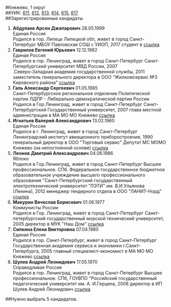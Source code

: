 #Княжево, 1 округ  
##УИК: [611](../../tik3/uik611.md), [612](../../tik3/uik612.md), [613](../../tik3/uik613.md), [614](../../tik3/uik614.md), [615](../../tik3/uik615.md), [617](../../tik3/uik617.md)  
##Зарегистрированные кандидаты
1. **Абдулаев Арсен Джапарович** 28.05.1999  
Единая Россия  
Родился в гор. Липецк Липецкой обл, живет в город Санкт-Петербург
МБОУ Павловская СОШ с УИОП, 2017
студент в 
[ссылка](http://www.st-petersburg.vybory.izbirkom.ru/region/region/st-petersburg?action=show&root=1&tvd=9789005369317&vrn=9789005369317&region=78&global=&sub_region=78&prver=0&pronetvd=null&type=341&vibid=9789005400928)  
2. **Гаврилов Евгений Юрьевич** 12.12.1982  
Единая Россия  
Родился в гор. Ленинград, живет в город Санкт-Петербург
Санкт-Петербургский университет МВД России, 2007<br />.Северо-Западная академия государственной службы, 2011
заместитель генерального директора в ООО "Жилкомсервис №3 Кировского района"
[ссылка](http://www.st-petersburg.vybory.izbirkom.ru/region/region/st-petersburg?action=show&root=1&tvd=9789005369317&vrn=9789005369317&region=78&global=&sub_region=78&prver=0&pronetvd=null&type=341&vibid=9789005400665)  
3. **Галь Александр Сергеевич** 01.05.1985  
Санкт-Петербургское региональное отделение Политической партии ЛДПР - Либерально-демократической партии России  
Родился в Гор.Ленинград, живет в город Санкт-Петербург
Санкт-Петербургский Государственный университет, 2007
глава местной администрации в МА МО МО  Княжево
[ссылка](http://www.st-petersburg.vybory.izbirkom.ru/region/region/st-petersburg?action=show&root=1&tvd=9789005369317&vrn=9789005369317&region=78&global=&sub_region=78&prver=0&pronetvd=null&type=341&vibid=9789005401388)  
4. **Игнатьев Валерий Александрович** 13.02.1960  
Единая Россия  
Родился в г. Ленинград, живет в город Санкт-Петербург
Ленинградский институт авиационного приборостроения, 1990
генеральный директор в ООО "Торговый сервис"
Депутат МС МОМО Княжево (на непостоянной основе)
[ссылка](http://www.st-petersburg.vybory.izbirkom.ru/region/region/st-petersburg?action=show&root=1&tvd=9789005369317&vrn=9789005369317&region=78&global=&sub_region=78&prver=0&pronetvd=null&type=341&vibid=9789005401130)  
5. **Леонов Дмитрий Александрович** 04.06.1986  
Яблоко  
Родился в Гор.Ленинград, живет в город Санкт-Петербург
Высшее профессиональное. СПб. Федеральное государственное бюджетное образовательное учреждение высшего профессионального образования "Санкт-Петербургский государственный электротехнический университет "ЛЭТИ" им. В.И.Ульянова (Ленина), 2012
менеджер тендерного отдела в ООО "ЛАНИТ-Норд"
[ссылка](http://www.st-petersburg.vybory.izbirkom.ru/region/region/st-petersburg?action=show&root=1&tvd=9789005369317&vrn=9789005369317&region=78&global=&sub_region=78&prver=0&pronetvd=null&type=341&vibid=9789005400529)  
6. **Макурин Вячеслав Борисович** 01.06.1977  
Коммунисты России  
Родился в Гор. Ленинград, живет в город Санкт-Петербург
Санкт-петербургский государственный морской технический университет, 2005
директор в МУК "Наш Дом"
[ссылка](http://www.st-petersburg.vybory.izbirkom.ru/region/region/st-petersburg?action=show&root=1&tvd=9789005369317&vrn=9789005369317&region=78&global=&sub_region=78&prver=0&pronetvd=null&type=341&vibid=9789005401394)  
7. **Силкина Елена Викторовна** 07.04.1980  
Единая Россия  
Родился в гор. Санкт-Петербург, живет в город Санкт-Петербург
Государственная академия сервиса и экономики г.Санкт-Петербурга, 2005
главный специалист-экономист в МА МО МО Княжево
[ссылка](http://www.st-petersburg.vybory.izbirkom.ru/region/region/st-petersburg?action=show&root=1&tvd=9789005369317&vrn=9789005369317&region=78&global=&sub_region=78&prver=0&pronetvd=null&type=341&vibid=9789005401268)  
8. **Шулев Андрей Леонидович** 17.05.1970  
Справедливая Россия  
Родился в гор. Ленинград, живет в город Санкт-Петербург
Высшее профессиональное. СПб, ГОУВПО "Российский государственный педагогический университет им. А. И.Герцена, 2008
директор в ИП Шулев Андрей Леонидович
[ссылка](http://www.st-petersburg.vybory.izbirkom.ru/region/region/st-petersburg?action=show&root=1&tvd=9789005369317&vrn=9789005369317&region=78&global=&sub_region=78&prver=0&pronetvd=null&type=341&vibid=9789005400942)  

##Нужно выбрать 5 кандидатов.
